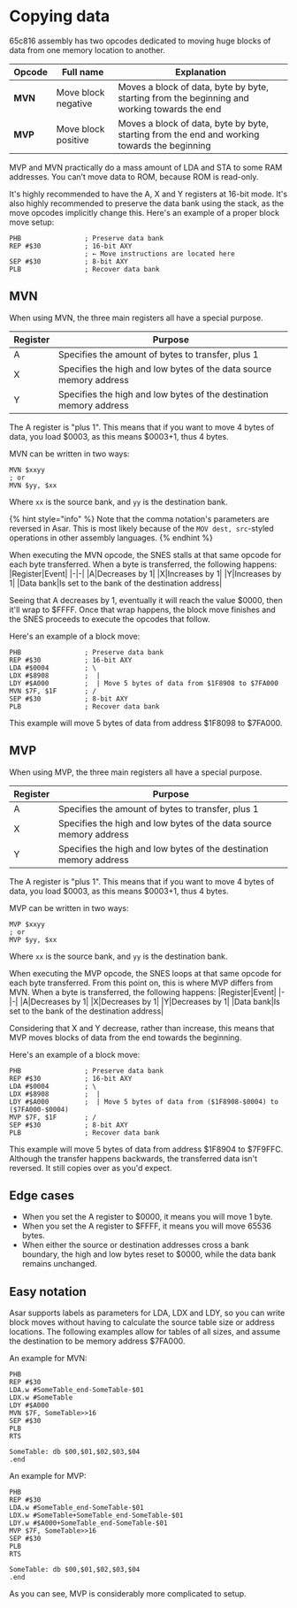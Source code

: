 # Copying data
65c816 assembly has two opcodes dedicated to moving huge blocks of data from one memory location to another.

|Opcode|Full name|Explanation|
|-|-|-|
|**MVN**|Move block negative|Moves a block of data, byte by byte, starting from the beginning and working towards the end|
|**MVP**|Move block positive|Moves a block of data, byte by byte, starting from the end and working towards the beginning|

MVP and MVN practically do a mass amount of LDA and STA to some RAM addresses. You can’t move data to ROM, because ROM is read-only.

It's highly recommended to have the A, X and Y registers at 16-bit mode. It's also highly recommended to preserve the data bank using the stack, as the move opcodes implicitly change this. Here's an example of a proper block move setup:
```
PHB                ; Preserve data bank
REP #$30           ; 16-bit AXY
                   ; ← Move instructions are located here
SEP #$30           ; 8-bit AXY
PLB                ; Recover data bank
```

## MVN
When using MVN, the three main registers all have a special purpose.

|Register|Purpose|
|-|-|
|A|Specifies the amount of bytes to transfer, plus 1|
|X|Specifies the high and low bytes of the data source memory address|
|Y|Specifies the high and low bytes of the destination memory address|

The A register is "plus 1". This means that if you want to move 4 bytes of data, you load $0003, as this means $0003+1, thus 4 bytes.

MVN can be written in two ways: 
```
MVN $xxyy
; or
MVN $yy, $xx
```
Where `xx` is the source bank, and `yy` is the destination bank.

{% hint style="info" %}
Note that the comma notation's parameters are reversed in Asar. This is most likely because of the `MOV dest, src`-styled operations in other assembly languages.
{% endhint %}

When executing the MVN opcode, the SNES stalls at that same opcode for each byte transferred. When a byte is transferred, the following happens:
|Register|Event|
|-|-|
|A|Decreases by 1|
|X|Increases by 1|
|Y|Increases by 1|
|Data bank|Is set to the bank of the destination address|

Seeing that A decreases by 1, eventually it will reach the value $0000, then it'll wrap to $FFFF. Once that wrap happens, the block move finishes and the SNES proceeds to execute the opcodes that follow.

Here's an example of a block move:
```
PHB                ; Preserve data bank
REP #$30           ; 16-bit AXY
LDA #$0004         ; \
LDX #$8908         ;  |
LDY #$A000         ;  | Move 5 bytes of data from $1F8908 to $7FA000
MVN $7F, $1F       ; /
SEP #$30           ; 8-bit AXY
PLB                ; Recover data bank
```
This example will move 5 bytes of data from address $1F8098 to $7FA000.

## MVP
When using MVP, the three main registers all have a special purpose.

|Register|Purpose|
|-|-|
|A|Specifies the amount of bytes to transfer, plus 1|
|X|Specifies the high and low bytes of the data source memory address|
|Y|Specifies the high and low bytes of the destination memory address|

The A register is "plus 1". This means that if you want to move 4 bytes of data, you load $0003, as this means $0003+1, thus 4 bytes.

MVP can be written in two ways: 
```
MVP $xxyy
; or
MVP $yy, $xx
```
Where `xx` is the source bank, and `yy` is the destination bank.

When executing the MVP opcode, the SNES loops at that same opcode for each byte transferred. From this point on, this is where MVP differs from MVN. When a byte is transferred, the following happens:
|Register|Event|
|-|-|
|A|Decreases by 1|
|X|Decreases by 1|
|Y|Decreases by 1|
|Data bank|Is set to the bank of the destination address|

Considering that X and Y decrease, rather than increase, this means that MVP moves blocks of data from the end towards the beginning.

Here's an example of a block move:
```
PHB                ; Preserve data bank
REP #$30           ; 16-bit AXY
LDA #$0004         ; \
LDX #$8908         ;  |
LDY #$A000         ;  | Move 5 bytes of data from ($1F8908-$0004) to ($7FA000-$0004)
MVP $7F, $1F       ; /
SEP #$30           ; 8-bit AXY
PLB                ; Recover data bank
```
This example will move 5 bytes of data from address $1F8904 to $7F9FFC. Although the transfer happens backwards, the transferred data isn't reversed. It still copies over as you'd expect.

## Edge cases
* When you set the A register to $0000, it means you will move 1 byte.
* When you set the A register to $FFFF, it means you will move 65536 bytes.
* When either the source or destination addresses cross a bank boundary, the high and low bytes reset to $0000, while the data bank remains unchanged.

## Easy notation
Asar supports labels as parameters for LDA, LDX and LDY, so you can write block moves without having to calculate the source table size or address locations. The following examples allow for tables of all sizes, and assume the destination to be memory address $7FA000.

An example for MVN:
```
PHB
REP #$30
LDA.w #SomeTable_end-SomeTable-$01
LDX.w #SomeTable
LDY #$A000
MVN $7F, SomeTable>>16
SEP #$30
PLB
RTS

SomeTable: db $00,$01,$02,$03,$04
.end
```
An example for MVP:
```
PHB
REP #$30
LDA.w #SomeTable_end-SomeTable-$01
LDX.w #SomeTable+SomeTable_end-SomeTable-$01
LDY.w #$A000+SomeTable_end-SomeTable-$01
MVP $7F, SomeTable>>16
SEP #$30
PLB
RTS

SomeTable: db $00,$01,$02,$03,$04
.end
```
As you can see, MVP is considerably more complicated to setup.